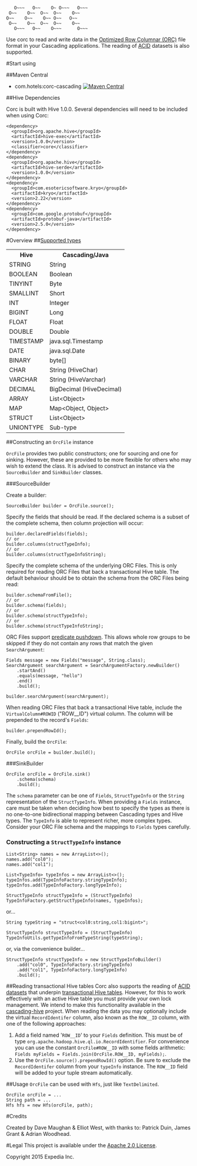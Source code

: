        O~~~   O~~    O~ O~~~   O~~~
     O~~    O~~  O~~  O~~    O~~   
    O~~    O~~    O~~ O~~   O~~    
     O~~    O~~  O~~  O~~    O~~   
       O~~~   O~~    O~~~      O~~~

Use corc to read and write data in the [Optimized Row Columnar (ORC)](http://orc.apache.org/) file format in your Cascading applications. The reading of [ACID](http://orc.apache.org/docs/acid.html) datasets is also supported.

#Start using

##Maven Central

* com.hotels:corc-cascading [![Maven Central](https://maven-badges.herokuapp.com/maven-central/com.hotels/corc-cascading/badge.svg)](https://maven-badges.herokuapp.com/maven-central/com.hotels/corc-cascading)

##Hive Dependencies

Corc is built with Hive 1.0.0. Several dependencies will need to be included when using Corc:

    <dependency>
      <groupId>org.apache.hive</groupId>
      <artifactId>hive-exec</artifactId>
      <version>1.0.0</version>
      <classifier>core</classifier>
    </dependency>
    <dependency>
      <groupId>org.apache.hive</groupId>
      <artifactId>hive-serde</artifactId>
      <version>1.0.0</version>
    </dependency>
    <dependency>
      <groupId>com.esotericsoftware.kryo</groupId>
      <artifactId>kryo</artifactId>
      <version>2.22</version>
    </dependency>
    <dependency>
      <groupId>com.google.protobuf</groupId>
      <artifactId>protobuf-java</artifactId>
      <version>2.5.0</version>
    </dependency>

#Overview
##[Supported types](http://orc.apache.org/docs/types.html)

<table>
  <tr><th>Hive</th><th>Cascading/Java</th></tr>
  <tr><td>STRING</td><td>String</td></tr>
  <tr><td>BOOLEAN</td><td>Boolean</td></tr>
  <tr><td>TINYINT</td><td>Byte</td></tr>
  <tr><td>SMALLINT</td><td>Short</td></tr>
  <tr><td>INT</td><td>Integer</td></tr>
  <tr><td>BIGINT</td><td>Long</td></tr>
  <tr><td>FLOAT</td><td>Float</td></tr>
  <tr><td>DOUBLE</td><td>Double</td></tr>
  <tr><td>TIMESTAMP</td><td>java.sql.Timestamp</td></tr>
  <tr><td>DATE</td><td>java.sql.Date</td></tr>
  <tr><td>BINARY</td><td>byte[]</td></tr>
  <tr><td>CHAR</td><td>String (HiveChar)</td></tr>
  <tr><td>VARCHAR</td><td>String (HiveVarchar)</td></tr>
  <tr><td>DECIMAL</td><td>BigDecimal (HiveDecimal)</td></tr>
  <tr><td>ARRAY</td><td>List&lt;Object&gt;</td></tr>
  <tr><td>MAP</td><td>Map&lt;Object, Object&gt;</td></tr>
  <tr><td>STRUCT</td><td>List&lt;Object&gt;</td></tr>
  <tr><td>UNIONTYPE</td><td>Sub-type</td></tr>
</table>


##Constructing an `OrcFile` instance

`OrcFile` provides two public constructors; one for sourcing and one for sinking. However, these are provided to be more flexible for others who may wish to extend the class. It is advised to construct an instance via the `SourceBuilder` and `SinkBuilder` classes.

###SourceBuilder

Create a builder:

    SourceBuilder builder = OrcFile.source();

Specify the fields that should be read. If the declared schema is a subset of the complete schema, then column projection will occur:

    builder.declaredFields(fields);
    // or
    builder.columns(structTypeInfo);
    // or
    builder.columns(structTypeInfoString);

Specify the complete schema of the underlying ORC Files. This is only required for reading ORC Files that back a transactional Hive table. The default behaviour should be to obtain the schema from the ORC Files being read:

    builder.schemaFromFile();
    // or
    builder.schema(fields);
    // or
    builder.schema(structTypeInfo);
    // or
    builder.schema(structTypeInfoString);

ORC Files support [predicate pushdown](http://orc.apache.org/docs/indexes.html). This allows whole row groups to be skipped if they do not contain any rows that match the given `SearchArgument`:

    Fields message = new Fields("message", String.class);
    SearchArgument searchArgument = SearchArgumentFactory.newBuilder()
        .startAnd()
        .equals(message, "hello")
        .end()
        .build();
    
    builder.searchArgument(searchArgument);

When reading ORC Files that back a transactional Hive table, include the `VirtualColumn#ROWID` ("ROW__ID") virtual column. The column will be prepended to the record's `Fields`:

    builder.prependRowId();

Finally, build the `OrcFile`:

    OrcFile orcFile = builder.build();

###SinkBuilder

    OrcFile orcFile = OrcFile.sink()
        .schema(schema)
        .build();

The `schema` parameter can be one of `Fields`, `StructTypeInfo` or the `String` representation of the `StructTypeInfo`. When providing a `Fields` instance, care must be taken when deciding how best to specify the types as there is no one-to-one bidirectional mapping between Cascading types and Hive types. The `TypeInfo` is able to represent richer, more complex types. Consider your ORC File schema and the mappings to `Fields` types carefully.

### Constructing a `StructTypeInfo` instance

    List<String> names = new ArrayList<>();
    names.add("col0");
    names.add("col1");

    List<TypeInfo> typeInfos = new ArrayList<>();
    typeInfos.add(TypeInfoFactory.stringTypeInfo);
    typeInfos.add(TypeInfoFactory.longTypeInfo);

    StructTypeInfo structTypeInfo = (StructTypeInfo) TypeInfoFactory.getStructTypeInfo(names, typeInfos);

or...

    String typeString = "struct<col0:string,col1:bigint>";

    StructTypeInfo structTypeInfo = (StructTypeInfo) TypeInfoUtils.getTypeInfoFromTypeString(typeString);

or, via the convenience builder...

    StructTypeInfo structTypeInfo = new StructTypeInfoBuilder()
        .add("col0", TypeInfoFactory.stringTypeInfo)
        .add("col1", TypeInfoFactory.longTypeInfo)
        .build();

##Reading transactional Hive tables
Corc also supports the reading of [ACID datasets](http://orc.apache.org/docs/acid.html) that underpin [transactional Hive tables](https://cwiki.apache.org/confluence/display/Hive/Hive+Transactions). However, for this to work effectively with an active Hive table you must provide your own lock management. We intend to make this functionality available in the [cascading-hive](https://github.com/HotelsDotCom/cascading-hive/tree/acid) project. When reading the data you may optionally include the virtual `RecordIdentifer` column, also known as the `ROW__ID` column, with one of the following approaches:

1. Add a field named '`ROW__ID`' to your `Fields` definition. This must be of type `org.apache.hadoop.hive.ql.io.RecordIdentifier`. For convenience you can use the constant `OrcFile#ROW__ID` with some fields arithmetic: `Fields myFields = Fields.join(OrcFile.ROW__ID, myFields);`.
2. Use the `OrcFile.source().prependRowId()` option. Be sure to exclude the `RecordIdentifer` column from your `typeInfo` instance. The `ROW__ID` field will be added to your tuple stream automatically.

##Usage
`OrcFile` can be used with `Hfs`, just like `TextDelimited`.

    OrcFile orcFile = ...
    String path = ...
    Hfs hfs = new Hfs(orcFile, path);

#Credits

Created by Dave Maughan & Elliot West, with thanks to: Patrick Duin, James Grant & Adrian Woodhead.

#Legal
This project is available under the [Apache 2.0 License](http://www.apache.org/licenses/LICENSE-2.0.html).

Copyright 2015 Expedia Inc.
